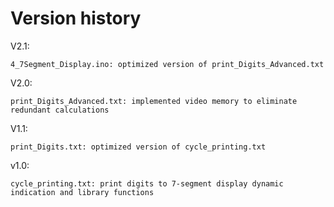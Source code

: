 # Version history
V2.1:
    
    4_7Segment_Display.ino: optimized version of print_Digits_Advanced.txt
    
V2.0:

    print_Digits_Advanced.txt: implemented video memory to eliminate redundant calculations
    
V1.1:

    print_Digits.txt: optimized version of cycle_printing.txt
    
v1.0:
    
    cycle_printing.txt: print digits to 7-segment display dynamic indication and library functions    
